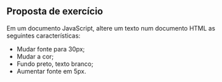 ## Proposta de exercício

Em um documento JavaScript, altere um texto num documento HTML as seguintes características:
- Mudar fonte para 30px;
- Mudar a cor;
- Fundo preto, texto branco;
- Aumentar fonte em 5px.
